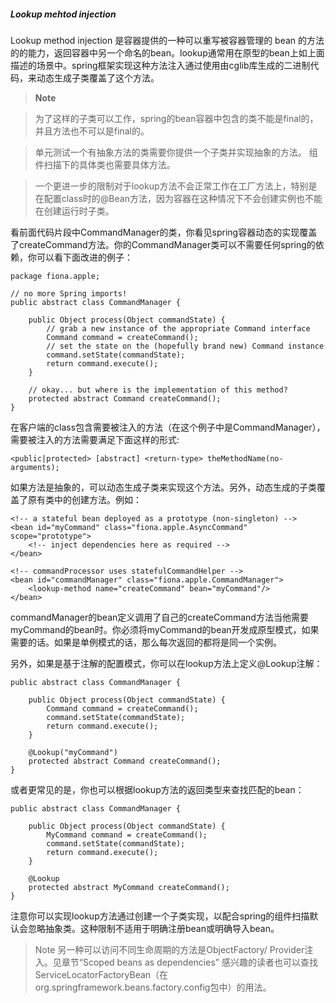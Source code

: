 ##### Lookup mehtod injection

Lookup method injection 是容器提供的一种可以重写被容器管理的 bean 的方法的的能力，返回容器中另一个命名的bean。lookup通常用在原型的bean上如上面描述的场景中。spring框架实现这种方法注入通过使用由cglib库生成的二进制代码，来动态生成子类覆盖了这个方法。

>**Note**

>为了这样的子类可以工作，spring的bean容器中包含的类不能是final的，并且方法也不可以是final的。

>单元测试一个有抽象方法的类需要你提供一个子类并实现抽象的方法。
>组件扫描下的具体类也需要具体方法。

>一个更进一步的限制对于lookup方法不会正常工作在工厂方法上，特别是在配置class时的@Bean方法，因为容器在这种情况下不会创建实例也不能在创建运行时子类。

看前面代码片段中CommandManager的类，你看见spring容器动态的实现覆盖了createCommand方法。你的CommandManager类可以不需要任何spring的依赖，你可以看下面改进的例子：

```
package fiona.apple;

// no more Spring imports!
public abstract class CommandManager {

    public Object process(Object commandState) {
        // grab a new instance of the appropriate Command interface
        Command command = createCommand();
        // set the state on the (hopefully brand new) Command instance
        command.setState(commandState);
        return command.execute();
    }

    // okay... but where is the implementation of this method?
    protected abstract Command createCommand();
}
```

在客户端的class包含需要被注入的方法（在这个例子中是CommandManager），需要被注入的方法需要满足下面这样的形式:

```
<public|protected> [abstract] <return-type> theMethodName(no-arguments);
```

如果方法是抽象的，可以动态生成子类来实现这个方法。另外，动态生成的子类覆盖了原有类中的创建方法。例如：

```
<!-- a stateful bean deployed as a prototype (non-singleton) -->
<bean id="myCommand" class="fiona.apple.AsyncCommand" scope="prototype">
    <!-- inject dependencies here as required -->
</bean>

<!-- commandProcessor uses statefulCommandHelper -->
<bean id="commandManager" class="fiona.apple.CommandManager">
    <lookup-method name="createCommand" bean="myCommand"/>
</bean>
```

commandManager的bean定义调用了自己的createCommand方法当他需要myCommand的bean时。你必须将myCommand的bean开发成原型模式，如果需要的话。如果是单例模式的话，那么每次返回的都将是同一个实例。

另外，如果是基于注解的配置模式，你可以在lookup方法上定义@Lookup注解：

```
public abstract class CommandManager {

    public Object process(Object commandState) {
        Command command = createCommand();
        command.setState(commandState);
        return command.execute();
    }
    
    @Lookup("myCommand")
    protected abstract Command createCommand();
}
```

或者更常见的是，你也可以根据lookup方法的返回类型来查找匹配的bean：

```
public abstract class CommandManager {

    public Object process(Object commandState) {
        MyCommand command = createCommand();
        command.setState(commandState);
        return command.execute();
    }

    @Lookup
    protected abstract MyCommand createCommand();
}
```

注意你可以实现lookup方法通过创建一个子类实现，以配合spring的组件扫描默认会忽略抽象类。这种限制不适用于明确注册bean或明确导入bean。

>Note
>另一种可以访问不同生命周期的方法是ObjectFactory/ Provider注入。见章节“Scoped beans as dependencies”
>感兴趣的读者也可以查找ServiceLocatorFactoryBean（在org.springframework.beans.factory.config包中）的用法。